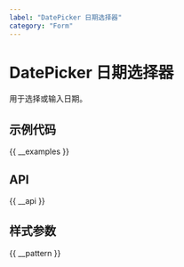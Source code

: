 ```yaml
---
label: "DatePicker 日期选择器"
category: "Form"
---
```


# DatePicker 日期选择器

用于选择或输入日期。

## 示例代码

{{ __examples }}

## API

{{ __api }}

## 样式参数

{{ __pattern }}
